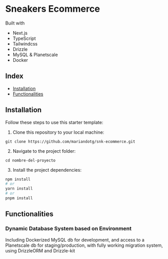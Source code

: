# Sneakers Ecommerce
Built with

- Next.js
- TypeScript
- Tailwindcss
- Drizzle
- MySQL & Planetscale
- Docker

## Index

- [Installation](#Installation)
- [Functionalities](#Functionalities)

<div id='Installation' />

## Installation

Follow these steps to use this starter template:

1. Clone this repository to your local machine:

```
git clone https://github.com/mariandotg/snk-ecommerce.git
```

2. Navigate to the project folder:

```
cd nombre-del-proyecto
```

3. Install the project dependencies:

```bash
npm install
# or
yarn install
# or
pnpm install
```

<div id='Functionalities' />

## Functionalities

### Dynamic Database System based on Environment
Including Dockerized MySQL db for development, and access to a Planetscale db for staging/production, with fully working migration system, using DrizzleORM and Drizzle-kit